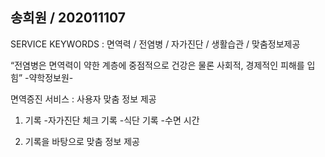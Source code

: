 송희원 / 202011107
------------
SERVICE KEYWORDS :
        면역력 / 전염병 / 자가진단 / 생활습관 / 맞춤정보제공

“전염병은 면역력이 약한 계층에 중점적으로 건강은 물론 사회적, 경제적인 피해를 입힘” -약학정보원-

면역증진 서비스 : 사용자 맞춤 정보 제공

1. 기록
-자가진단 체크 기록
-식단 기록
-수면 시간

2. 기록을 바탕으로 맞춤 정보 제공

